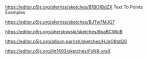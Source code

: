 #

https://editor.p5js.org/aferriss/sketches/B1BOfBdZX
Text To Points Examples

https://editor.p5js.org/aferriss/sketches/BJTw7MJG7

https://editor.p5js.org/aherstowski/sketches/8paBCWkiB

https://editor.p5js.org/allison.parrish/sketches/HJqO6tdQG

https://editor.p5js.org/jht1493/sketches/FoN8-xraX
